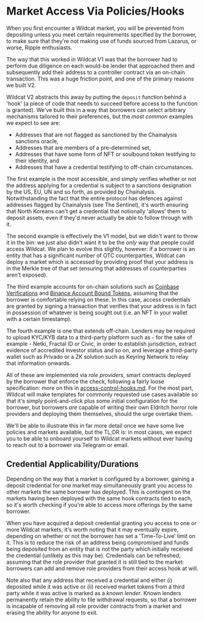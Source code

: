 # Market Access Via Policies/Hooks

When you first encounter a Wildcat market, you will be prevented from depositing unless you meet certain requirements specified by the borrower, to make sure that they're not making use of funds sourced from Lazarus, or worse, Ripple enthusiasts.

The way that this worked in Wildcat V1 was that the borrower had to perform due diligence on each would-be lender that approached them and subsequently add their address to a controller contract via an on-chain transaction. This was a huge friction point, and one of the primary reasons we built V2.

Wildcat V2 abstracts this away by putting the `deposit` function behind a 'hook' (a piece of code that needs to succeed before access to the function is granted). We've built this in a way that borrowers can select arbitrary mechanisms tailored to their preferences, but the _most common_ examples we expect to see are:

* Addresses that are not flagged as sanctioned by the Chainalysis sanctions oracle,
* Addresses that are members of a pre-determined set,
* Addresses that have some form of NFT or soulbound token testifying to their identity, and
* Addresses that have a credential testifying to off-chain circumstances.

The first example is the most accessible, and simply verifies whether or not the address applying for a credential is subject to a sanctions designation by the US, EU, UN and so forth, as provided by Chainalysis. Notwithstanding the fact that the entire protocol has defences against addresses flagged by Chainalysis (see The Sentinel), it's worth ensuring that North Koreans can't get a credential that notionally 'allows' them to deposit assets, even if they'd never actually be able to follow through with it.

The second example is effectively the V1 model, but we didn't want to throw it in the bin: we just also didn't want it to be the _only_ way that people could access Wildcat. We plan to evolve this slightly, however: if a borrower is an entity that has a significant number of OTC counterparties, Wildcat can deploy a market which is accessed by providing proof that your address is in the Merkle tree of that set (ensuring that addresses of counterparties aren't exposed).

The third example accounts for on-chain solutions such as [Coinbase Verifications](https://www.coinbase.com/en-gb/onchain-verify) and [Binance Account Bound Tokens](https://www.binance.com/en-GB/babt), assuming that the borrower is comfortable relying on these. In this case, access credentials are granted by signing a transaction that verifies that your address is in fact in possession of whatever is being sought out (i.e. an NFT in your wallet with a certain timestamp).

The fourth example is one that extends off-chain. Lenders may be required to upload KYC/KYB data to a third-party platform such as - for the sake of example - Netki, Fractal ID or Civic, in order to establish jurisdiction, extract evidence of accredited investor status and so on, and leverage a third-party wallet such as Privado or a ZK solution such as Keyring Network to relay that information onwards.

All of these are implemented via _role providers_, smart contracts deployed by the borrower that enforce the check, following a fairly loose specification: more on this in [access-control-hooks.md](../../technical-overview/security-developer-dives/hooks/access-control-hooks.md "mention"). For the most part, Wildcat will make templates for commonly requested use cases available so that it's simply point-and-click plus some initial configuration for the borrower, but borrowers _are_ capable of writing their own Eldritch horror role providers and deploying them themselves, should the urge overtake them.

We'll be able to illustrate this in far more detail once we have some live policies and markets available, but the TL;DR is: in most cases, we expect you to be able to onboard yourself to Wildcat markets without ever having to reach out to a borrower via Telegram or email.

## Credential Applicability/Durations

Depending on the way that a market is configured by a borrower, gaining a deposit credential for one market may simultaneously grant you access to other markets the same borrower has deployed. This is contingent on the markets having been deployed with the same hook contracts tied to each, so it's worth checking if you're able to access more offerings by the same borrower.

When you have acquired a deposit credential granting you access to one or more Wildcat markets, it's worth noting that it may eventually expire, depending on whether or not the borrower has set a 'Time-To-Live' limit on it. This is to reduce the risk of an address being compromised and funds being deposited from an entity that is not the party which initially received the credential (unlikely as this may be). Credentials can be refreshed, assuming that the role provider that granted it is still tied to the market: borrowers can add and remove role providers from their access hook at will.

Note also that any address that received a credential and either (i) deposited while it was active or (ii) received market tokens from a third party while it was active is marked as a _known lender_. Known lenders permanently retain the ability to file withdrawal requests, so that a borrower is incapable of removing all role provider contracts from a market and erasing the ability for anyone to exit.

